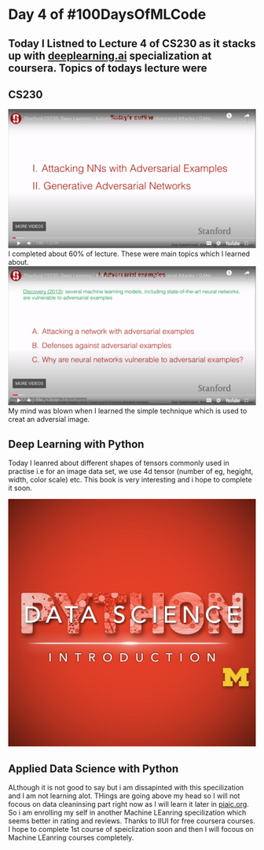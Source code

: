 # Day 4 of #100DaysOfMLCode

## Today I Listned to Lecture 4 of CS230 as it stacks up with [deeplearning.ai]() specialization at coursera. Topics of todays lecture were 
## <b>CS230</b>
<img src = 'cs230Outline.png'></img>
I completed about 60% of lecture. These were main topics which I learned about.
<img src = '3 things in Adversial.png'>
My mind was blown when I learned the simple technique which is used to creat an adversial image.

## <b>Deep Learning with Python</b>
Today I leanred about different shapes of tensors commonly used in practise i.e for an image data set, we use 4d tensor (number of eg, hegight, width, color scale) etc.
This book is very interesting and i hope to complete it soon.


<img src = '1.jpeg'></img>
## <b>Applied Data Science with Python</b>
ALthough it is not good to say but i am dissapinted with this specilization and I am not learning alot. THings are going above my head so I will not focous on data cleaninsing part right now as I will learn it later in [piaic.org](). So i am enrolling my self in another Machine LEanring specilization which seems better in rating and reviews. Thanks to IIUI for free coursera courses. I hope to complete 1st course of speiclization soon and then I will focous on Machine LEanring courses completely.
